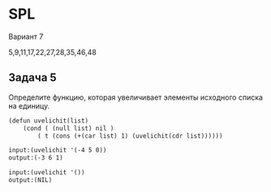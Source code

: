 # SPL
Вариант 7 

5,9,11,17,22,27,28,35,46,48

Задача 5
------
Определите функцию, которая увеличивает элементы исходного списка на единицу.

```diff
(defun uvelichit(list)
	(cond ( (null list) nil )
		( t (cons (+(car list) 1) (uvelichit(cdr list))))))
```
```diff
input:(uvelichit '(-4 5 0))
output:(-3 6 1) 
```
```diff
input:(uvelichit '())
output:(NIL) 
```

